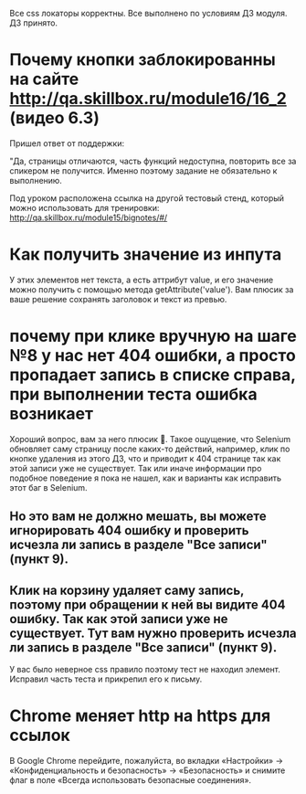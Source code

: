 Все css локаторы корректны. Все выполнено по условиям ДЗ модуля. ДЗ принято.

# Почему кнопки заблокированны на сайте http://qa.skillbox.ru/module16/16_2 (видео 6.3)
Пришел ответ от поддержки:

"Да, страницы отличаются, часть функций недоступна, повторить все за спикером не получится. Именно поэтому задание не обязательно к выполнению.

Под уроком расположена ссылка на другой тестовый стенд, который можно использовать для тренировки: http://qa.skillbox.ru/module15/bignotes/#/

# Как получить значение из инпута
У этих элементов нет текста, а есть аттрибут value, и его значение можно получить с помощью метода getAttribute('value'). Вам плюсик за ваше решение сохранять заголовок и текст из превью.

# почему при клике вручную на шаге №8 у нас нет 404 ошибки, а просто пропадает запись в списке справа, при выполнении теста ошибка возникает
Хороший вопрос, вам за него плюсик 🙂. Такое ощущение, что Selenium обновляет саму страницу после каких-то действий, например, клик по кнопке удаления из этого ДЗ, что и приводит к 404 странице так как этой записи уже не существует. Так или иначе информации про подобное поведение я пока не нашел, как и варианты как исправить этот баг в Selenium.

Но это вам не должно мешать, вы можете игнорировать 404 ошибку и проверить исчезла ли запись в разделе "Все записи" (пункт 9).
---
Клик на корзину удаляет саму запись, поэтому при обращении к ней вы видите 404 ошибку. Так как этой записи уже не существует. Тут вам нужно проверить исчезла ли запись в разделе "Все записи" (пункт 9).
---
У вас было неверное css правило поэтому тест не находил элемент. Исправил часть теста и прикрепил его к письму.


# Chrome меняет http на https для ссылок
В Google Chrome перейдите, пожалуйста, во вкладки «Настройки» → «Конфиденциальность и безопасность» → «Безопасность» и снимите флаг в поле «Всегда использовать безопасные соединения».
